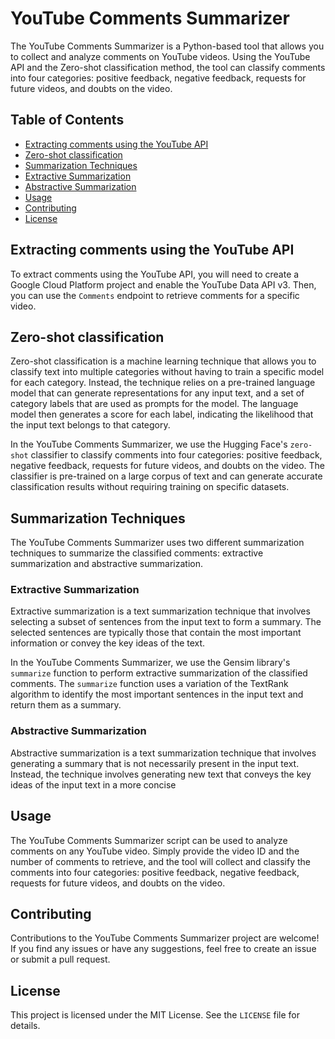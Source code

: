 # YouTube Comments Summarizer

The YouTube Comments Summarizer is a Python-based tool that allows you to collect and analyze comments on YouTube videos.
Using the YouTube API and the Zero-shot classification method, the tool 
can classify comments into four categories: positive feedback, negative feedback, requests for future videos, and doubts on the video.

## Table of Contents

- [Extracting comments using the YouTube API](#extracting-comments-using-the-youtube-api)
- [Zero-shot classification](#zero-shot-classification)
 - [Summarization Techniques](#summarization-techniques)
  - [Extractive Summarization](#extractive-summarization)
  - [Abstractive Summarization](#abstractive-summarization)
- [Usage](#usage)
- [Contributing](#contributing)
- [License](#license)

## Extracting comments using the YouTube API

To extract comments using the YouTube API, you will need to create a Google Cloud Platform project and enable the YouTube Data API v3. Then, you can use the `Comments` endpoint to retrieve comments for a specific video.


## Zero-shot classification

Zero-shot classification is a machine learning technique that allows you to classify text into multiple categories without having to train a specific model for each category. Instead, the technique relies on a pre-trained language model that can generate representations for any input text, and a set of category labels that are used as prompts for the model. The language model then generates a score for each label, indicating the likelihood that the input text belongs to that category.

In the YouTube Comments Summarizer, we use the Hugging Face's `zero-shot` classifier to classify comments into four categories: positive feedback, negative feedback, requests for future videos, and doubts on the video. The classifier is pre-trained on a large corpus of text and can generate accurate classification results without requiring training on specific datasets.

## Summarization Techniques

The YouTube Comments Summarizer uses two different summarization techniques to summarize the classified comments: extractive summarization and abstractive summarization.

### Extractive Summarization

Extractive summarization is a text summarization technique that involves selecting a subset of sentences from the input text to form a summary. The selected sentences are typically those that contain the most important information or convey the key ideas of the text.

In the YouTube Comments Summarizer, we use the Gensim library's `summarize` function to perform extractive summarization of the classified comments. The `summarize` function uses a variation of the TextRank algorithm to identify the most important sentences in the input text and return them as a summary.

### Abstractive Summarization

Abstractive summarization is a text summarization technique that involves generating a summary that is not necessarily present in the input text. Instead, the technique involves generating new text that conveys the key ideas of the input text in a more concise

## Usage

The YouTube Comments Summarizer script can be used to analyze comments on any YouTube video. Simply provide the video ID and the number of comments to retrieve, and the tool will collect and classify the comments into four categories: positive feedback, negative feedback, requests for future videos, and doubts on the video.


## Contributing

Contributions to the YouTube Comments Summarizer project are welcome! If you find any issues or have any suggestions, feel free to create an issue or submit a pull request.

## License

This project is licensed under the MIT License. See the `LICENSE` file for details.
